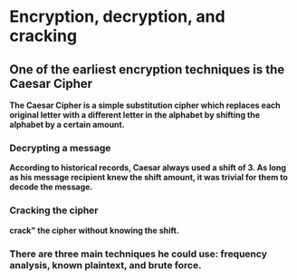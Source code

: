 # Encryption, decryption, and cracking

## One of the earliest encryption techniques is the Caesar Cipher

**The Caesar Cipher is a simple substitution cipher which replaces each original letter with a different letter in the alphabet by shifting the alphabet by a certain amount.**

### Decrypting a message

**According to historical records, Caesar always used a shift of 3. As long as his message recipient knew the shift amount, it was trivial for them to decode the message.**

### Cracking the cipher

**crack" the cipher without knowing the shift.**

### There are three main techniques he could use: frequency analysis, known plaintext, and brute force.

